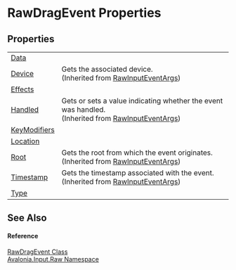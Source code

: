 # RawDragEvent Properties




## Properties
<table>
<tr>
<td><a href="P_Avalonia_Input_Raw_RawDragEvent_Data">Data</a></td>
<td> </td>
</tr>
<tr>
<td><a href="P_Avalonia_Input_Raw_RawInputEventArgs_Device">Device</a></td>
<td>Gets the associated device.<br />(Inherited from <a href="T_Avalonia_Input_Raw_RawInputEventArgs">RawInputEventArgs</a>)</td>
</tr>
<tr>
<td><a href="P_Avalonia_Input_Raw_RawDragEvent_Effects">Effects</a></td>
<td> </td>
</tr>
<tr>
<td><a href="P_Avalonia_Input_Raw_RawInputEventArgs_Handled">Handled</a></td>
<td>Gets or sets a value indicating whether the event was handled.<br />(Inherited from <a href="T_Avalonia_Input_Raw_RawInputEventArgs">RawInputEventArgs</a>)</td>
</tr>
<tr>
<td><a href="P_Avalonia_Input_Raw_RawDragEvent_KeyModifiers">KeyModifiers</a></td>
<td> </td>
</tr>
<tr>
<td><a href="P_Avalonia_Input_Raw_RawDragEvent_Location">Location</a></td>
<td> </td>
</tr>
<tr>
<td><a href="P_Avalonia_Input_Raw_RawInputEventArgs_Root">Root</a></td>
<td>Gets the root from which the event originates.<br />(Inherited from <a href="T_Avalonia_Input_Raw_RawInputEventArgs">RawInputEventArgs</a>)</td>
</tr>
<tr>
<td><a href="P_Avalonia_Input_Raw_RawInputEventArgs_Timestamp">Timestamp</a></td>
<td>Gets the timestamp associated with the event.<br />(Inherited from <a href="T_Avalonia_Input_Raw_RawInputEventArgs">RawInputEventArgs</a>)</td>
</tr>
<tr>
<td><a href="P_Avalonia_Input_Raw_RawDragEvent_Type">Type</a></td>
<td> </td>
</tr>
</table>

## See Also


#### Reference
<a href="T_Avalonia_Input_Raw_RawDragEvent">RawDragEvent Class</a>  
<a href="N_Avalonia_Input_Raw">Avalonia.Input.Raw Namespace</a>  

